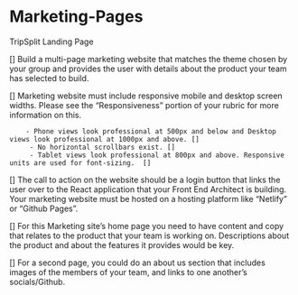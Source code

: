 # Marketing-Pages

TripSplit Landing Page

[] Build a multi-page marketing website that matches the theme chosen by your group and provides the user with details about the product your team has selected to build.

[] Marketing website must include responsive mobile and desktop screen widths. Please see the “Responsiveness” portion of your rubric for more information on this.

        - Phone views look professional at 500px and below and Desktop views look professional at 1000px and above. []
         - No horizontal scrollbars exist. []
         - Tablet views look professional at 800px and above. Responsive units are used for font-sizing.  [] 

[] The call to action on the website should be a login button that links the user over to the React application that your Front End Architect is building.
Your marketing website must be hosted on a hosting platform like “Netlify” or “Github Pages”.

[] For this Marketing site’s home page you need to have content and copy that relates to the product that your team is working on.
Descriptions about the product and about the features it provides would be key.

[] For a second page, you could do an about us section that includes images of the members of your team, and links to one another’s socials/Github.
